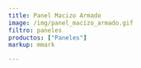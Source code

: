 ```yaml
---
title: Panel Macizo Armado
image: /img/panel_macizo_armado.gif
filtro: paneles
productos: ["Paneles"]
markup: mmark

---
```

